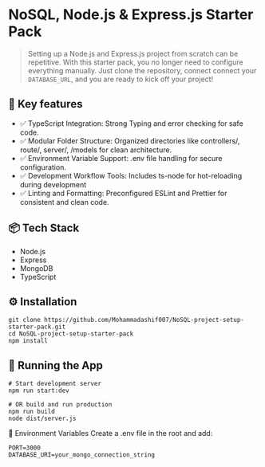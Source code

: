 # NoSQL, Node.js & Express.js Starter Pack

> Setting up a Node.js and Express.js project from scratch can be repetitive. With this starter pack, you no longer need to configure everything manually. Just clone the repository, connect connect your `DATABASE_URL`, and you are ready to kick off your project!

## 🚀 Key features
- ✅ TypeScript Integration: Strong Typing and error checking for safe code.
- ✅ Modular Folder Structure: Organized directories like controllers/, route/, server/, /models for clean architecture.
- ✅ Environment Variable Support: .env file handling for secure configuration.
- ✅ Development Workflow Tools: Includes ts-node for hot-reloading during development
- ✅ Linting and Formatting: Preconfigured ESLint and Prettier for consistent and clean code.


## 📦 Tech Stack
- Node.js
- Express
- MongoDB
- TypeScript



## ⚙️ Installation

```
git clone https://github.com/Mohammadashif007/NoSQL-project-setup-starter-pack.git
cd NoSQL-project-setup-starter-pack
npm install

```


## 🧪 Running the App

```
# Start development server
npm run start:dev

# OR build and run production
npm run build
node dist/server.js
```


🔐 Environment Variables
Create a .env file in the root and add:

```
PORT=3000
DATABASE_URI=your_mongo_connection_string
```

